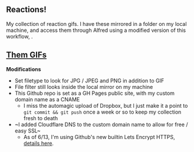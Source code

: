 ## Reactions!
My collection of reaction gifs. I have these mirrored in a folder on my local machine, and access them through Alfred using a modified version of this workflow, [](http://destroytoday.com/blog/gif-workflow/).

## [Them GIFs](https://github.com/milsyobtaf/gifs)

**Modifications**
* Set filetype to look for JPG / JPEG and PNG in addition to GIF
* File filter still looks inside the local mirror on my machine
* This Github repo is set as a GH Pages public site, with my custom domain name as a CNAME
  * I miss the automagic upload of Dropbox, but I just make it a point to `git commit && git push` once a week or so to keep my collection fresh to death
* ~I added Cloudflare DNS to the custom domain name to allow for free / easy SSL~
  * As of 6/13, I'm using Github's new builtin Lets Encrypt HTTPS, [details here](https://blog.github.com/2018-05-01-github-pages-custom-domains-https/).
